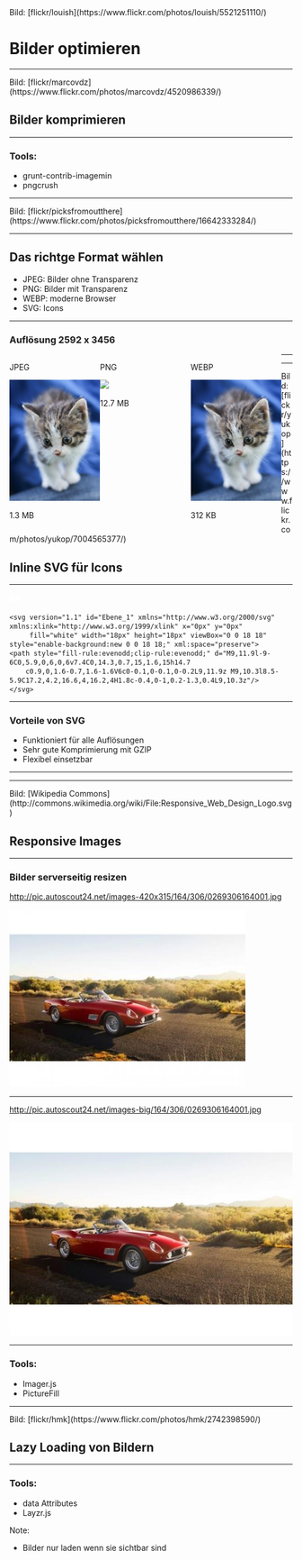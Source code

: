 ﻿<!-- .slide: data-background="assets/13.jpg" -->
<div class="attribution">Bild: [flickr/louish](https://www.flickr.com/photos/louish/5521251110/)</div>

# Bilder optimieren

---

<!-- .slide: data-background="assets/10.jpg" -->
<div class="attribution">Bild: [flickr/marcovdz](https://www.flickr.com/photos/marcovdz/4520986339/)</div>

## Bilder komprimieren

---

### Tools:

- grunt-contrib-imagemin
- pngcrush

---

<!-- .slide: data-background="assets/cache.jpg" -->
<div class="attribution">Bild: [flickr/picksfromoutthere](https://www.flickr.com/photos/picksfromoutthere/16642333284/)</div>

---

## Das richtge Format wählen

- JPEG: Bilder ohne Transparenz
- PNG: Bilder mit Transparenz
- WEBP: moderne Browser
- SVG: Icons

---

### Auflösung 2592 x 3456

<div>
	<div style="float: left; width: 32%">
		<p>JPEG</p>
		<img src="assets/image_formats/kitten.jpg" />
		<p>1.3 MB</p>
	</div>
	<div style="float: left; width: 32%">
		<p>PNG</p>
		<img src="assets/image_formats/kitten.png" />
		<p>12.7 MB</p>
	</div>
	<div style="float: left; width: 32%">
		<p>WEBP</p>
		<img src="assets/image_formats/kitten.webp" />
		<p>312 KB</p>
	</div>
</div>

---

<!-- .slide: data-background="assets/webp.png" -->

---

<!-- .slide: data-background="assets/14.jpg" -->
<div class="attribution">Bild: [flickr/yukop](https://www.flickr.com/photos/yukop/7004565377/)</div>

## Inline SVG für Icons

---

<svg version="1.1" id="Ebene_1" xmlns="http://www.w3.org/2000/svg" xmlns:xlink="http://www.w3.org/1999/xlink" x="0px" y="0px"
	 fill="white" width="18px" height="18px" viewBox="0 0 18 18" style="enable-background:new 0 0 18 18;" xml:space="preserve">
<path style="fill-rule:evenodd;clip-rule:evenodd;" d="M9,11.9l-9-6C0,5.9,0,6,0,6v7.4C0,14.3,0.7,15,1.6,15h14.7
	c0.9,0,1.6-0.7,1.6-1.6V6c0-0.1,0-0.1,0-0.2L9,11.9z M9,10.3l8.5-5.9C17.2,4.2,16.6,4,16.2,4H1.8c-0.4,0-1,0.2-1.3,0.4L9,10.3z"/>
</svg>

```
<svg version="1.1" id="Ebene_1" xmlns="http://www.w3.org/2000/svg" xmlns:xlink="http://www.w3.org/1999/xlink" x="0px" y="0px"
	 fill="white" width="18px" height="18px" viewBox="0 0 18 18" style="enable-background:new 0 0 18 18;" xml:space="preserve">
<path style="fill-rule:evenodd;clip-rule:evenodd;" d="M9,11.9l-9-6C0,5.9,0,6,0,6v7.4C0,14.3,0.7,15,1.6,15h14.7
	c0.9,0,1.6-0.7,1.6-1.6V6c0-0.1,0-0.1,0-0.2L9,11.9z M9,10.3l8.5-5.9C17.2,4.2,16.6,4,16.2,4H1.8c-0.4,0-1,0.2-1.3,0.4L9,10.3z"/>
</svg>
```

---

### Vorteile von SVG

- Funktioniert für alle Auflösungen
- Sehr gute Komprimierung mit GZIP
- Flexibel einsetzbar

---

<!-- .slide: data-background="assets/grunticon.jpg" -->

---

<!-- .slide: data-background="assets/responsive.png" -->
<div class="attribution">Bild: [Wikipedia Commons](http://commons.wikimedia.org/wiki/File:Responsive_Web_Design_Logo.svg)</div>

## Responsive Images

---

### Bilder serverseitig resizen

http://pic.autoscout24.net/images-420x315/164/306/0269306164001.jpg

<img src="assets/pic_server_1.jpg" />

---

http://pic.autoscout24.net/images-big/164/306/0269306164001.jpg

<img src="assets/pic_server_2.jpg" />

---

### Tools:

- Imager.js
- PictureFill

---

<!-- .slide: data-background="assets/15.jpg" -->
<div class="attribution">Bild: [flickr/hmk](https://www.flickr.com/photos/hmk/2742398590/)</div>

## Lazy Loading von Bildern

---

### Tools:

- data Attributes
- Layzr.js

Note:
- Bilder nur laden wenn sie sichtbar sind
